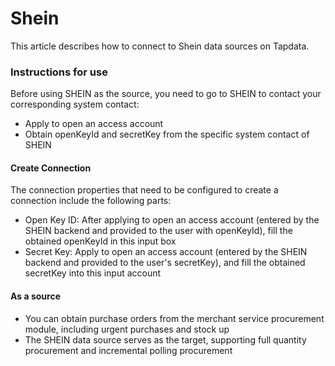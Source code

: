 # Shein

This article describes how to connect to Shein data sources on Tapdata.

### Instructions for use

Before using SHEIN as the source, you need to go to SHEIN to contact your corresponding system contact:

- Apply to open an access account
- Obtain openKeyId and secretKey from the specific system contact of SHEIN

#### Create Connection

The connection properties that need to be configured to create a connection include the following parts:

- Open Key ID: After applying to open an access account (entered by the SHEIN backend and provided to the user with openKeyId), fill the obtained openKeyId in this input box
- Secret Key: Apply to open an access account (entered by the SHEIN backend and provided to the user's secretKey), and fill the obtained secretKey into this input account

#### As a source

- You can obtain purchase orders from the merchant service procurement module, including urgent purchases and stock up
- The SHEIN data source serves as the target, supporting full quantity procurement and incremental polling procurement